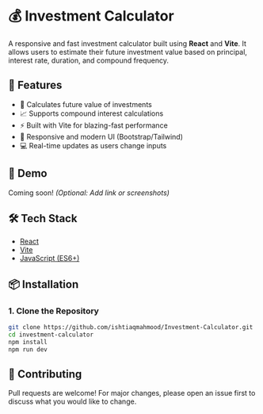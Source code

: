 # 💰 Investment Calculator

A responsive and fast investment calculator built using **React** and **Vite**. It allows users to estimate their future investment value based on principal, interest rate, duration, and compound frequency.

## 🚀 Features

- 🔢 Calculates future value of investments
- 📈 Supports compound interest calculations
- ⚡️ Built with Vite for blazing-fast performance
- 🎨 Responsive and modern UI (Bootstrap/Tailwind)
- 💻 Real-time updates as users change inputs

## 📸 Demo

Coming soon! *(Optional: Add link or screenshots)*

## 🛠️ Tech Stack

- [React](https://reactjs.org/)
- [Vite](https://vitejs.dev/)
- [JavaScript (ES6+)](https://developer.mozilla.org/en-US/docs/Web/JavaScript)
## 📦 Installation

### 1. Clone the Repository

```bash
git clone https://github.com/ishtiaqmahmood/Investment-Calculator.git
cd investment-calculator
npm install
npm run dev
```

## 💬 Contributing
Pull requests are welcome! For major changes, please open an issue first to discuss what you would like to change.

